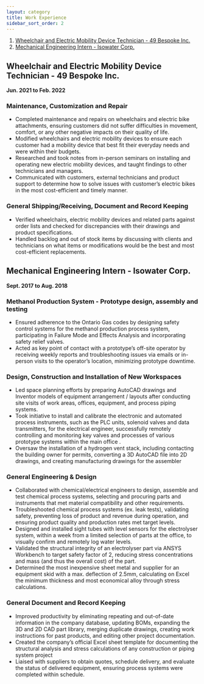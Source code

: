 ```yaml
---
layout: category
title: Work Experience
sidebar_sort_order: 2
---
```


[comment]: # (EVENTUALLY REPLACE TABLE WITH FORMAT SIMILAR TO THAT OF PROJECTS. WITH ONLY 2 EXPERIENCES THAT IS NOT NESSESARY ATM)

1. [Wheelchair and Electric Mobility Device Technician - 49 Bespoke Inc.](#49bespoke)
2. [Mechanical Engineering Intern - Isowater Corp.](#isowater)

## Wheelchair and Electric Mobility Device Technician - 49 Bespoke Inc. <a name="49bespoke"></a>
**Jun. 2021 to Feb. 2022**

### Maintenance, Customization and Repair
*	Completed maintenance and repairs on wheelchairs and electric bike attachments, ensuring customers did not suffer difficulties in movement, comfort, or any other negative impacts on their quality of life.
*	Modified wheelchairs and electric mobility devices to ensure each customer had a mobility device that best fit their everyday needs and were within their budgets.
*	Researched and took notes from in-person seminars on installing and operating new electric mobility devices, and taught findings to other technicians and managers.
*	Communicated with customers, external technicians and product support to determine how to solve issues with customer’s electric bikes in the most cost-efficient and timely manner.

### General Shipping/Receiving, Document and Record Keeping
* Verified wheelchairs, electric mobility devices and related parts against order lists and checked for discrepancies with their drawings and product specifications.
* Handled backlog and out of stock items by discussing with clients and technicians on what items or modifications would be the best and most cost-efficient replacements.

## Mechanical Engineering Intern - Isowater Corp. <a name="isowater"></a>
**Sept. 2017 to Aug. 2018**

### Methanol Production System - Prototype design, assembly and testing
*	Ensured adherence to the Ontario Gas codes by designing safety control systems for the methanol production process system, participating in Failure Mode and Effects Analysis and incorporating safety relief valves.
*	Acted as key point of contact with a prototype’s off-site operator by receiving weekly reports and troubleshooting issues via emails or in-person visits to the operator’s location, minimizing prototype downtime.

### Design, Construction and Installation of New Workspaces 
*	Led space planning efforts by preparing AutoCAD drawings and Inventor models of equipment arrangement / layouts after conducting site visits of work areas, offices, equipment, and process piping systems.
*	Took initiative to install and calibrate the electronic and automated process instruments, such as the PLC units, solenoid valves and data transmitters, for the electrical engineer, successfully remotely controlling and monitoring key valves and processes of various prototype systems within the main office .
*	Oversaw the installation of a hydrogen vent stack, including contacting the building owner for permits, converting a 3D AutoCAD file into 2D drawings, and creating manufacturing drawings for the assembler

### General Engineering & Design
*	Collaborated with chemical/electrical engineers to design, assemble and test chemical process systems, selecting and procuring parts and instruments that met material compatibility and other requirements.
* Troubleshooted chemical process systems (ex. leak tests), validating safety, preventing loss of product and revenue during operation, and ensuring product quality and production rates met target levels.
* Designed and installed sight tubes with level sensors for the electrolyser system, within a week from a limited selection of parts at the office, to visually confirm and remotely log water levels.
*	Validated the structural integrity of an electrolyser part via ANSYS Workbench to target safety factor of 2, reducing stress concentrations and mass (and thus the overall cost) of the part.
*	Determined the most inexpensive sheet metal and supplier for an equipment skid with a max. deflection of 2.5mm, calculating on Excel the minimum thickness and most economical alloy through stress calculations.

### General Document and Record Keeping
* Improved productivity by eliminating repeating and out-of-date information in the company database, updating BOMs, expanding the 3D and 2D CAD part library, merging duplicate drawings, creating work instructions for past products, and editing other project documentation.
*	Created the company’s official Excel sheet template for documenting the structural analysis and stress calculations of any construction or piping system project
*	Liaised with suppliers to obtain quotes, schedule delivery, and evaluate the status of delivered equipment, ensuring process systems were completed within schedule. 


